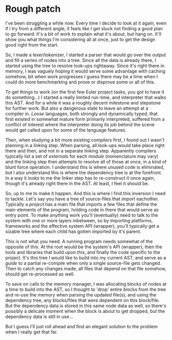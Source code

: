 # Rough patch

I've been struggling a while now. Every time I decide to look at it again, even if I try from a different angle, it feels like I get stuck not finding a good plan to go forward. It's a bit of work to explain what it's about, but hang on. It'll show you what things I'm considering all at once, just to get the design good right from the start.

So, I made a lexer/tokenizer, I started a parser that would go over the output and fill a series of nodes into a tree. Since all the data is already there, I started using the tree to resolve look-ups rightaway. Since it's right there in memory, I was vaguely hoping it would serve some advantage with caching somehow, bit when work progresses I guess there may be a time when I could do more benchmarking and prove or disprove some or all of this.

To get things to work (on the first few Euler project tasks, you got to have it do something...) I started a really limited run-time, and interpreter that walks this AST. And for a while it was a roughly decent milestone and stepstone for further work. But also a dangerous state to leave an attempt at a compiler in. *Loose* languages, both strongly and dynamically typed, that first existed in somewhat mature form primarily interpreted, suffered from a conflict of interest where the interpreter doing its job behind the scene would get called upon for some of the language features.

Then, when studying a bit more existing compilers first, I found out I wasn't planning in a linking step. When parsing, all look-ups would take place right there and then, and not in a separate linking step. Apparently compilers typically list a set of *externals* for each *module* (nomenclature may vary) and the linking step then attempts to resolve all of those at once, in a kind of blunt force operation. I understand this is where unused code is eliminated, but I also understand this is where the dependency tree is at the forefront. In a way it looks to me the linker step has to re-construct it once again, though it's already right there in the AST. At least, I feel it should be.

So, up to me to make it happen. And this is where I find this inversion I need to tackle. Let's say you have a tree of source-files that *import* eachother. Typically a *project* has a main file that imports a few files that define the main elements of the program, holding code in there that would serve as entry point. To make anything work you'll (eventually) need to talk to the system with one or more layers inbetween, so by importing platforms, frameworks and the effective system API (wrapper), you'll typically get a sizable tree where each child has gotten imported by it's parent.

This is not what you need. A running program needs somewhat of the opposite of this. At the root would be the system's API (wrapper), then the tools and libraries that build upon this, and finally the code specific to the project. It's this tree I would like to build into my current AST, and serve as a *guide* to a partial re-compile when only a single source-file gets changed. Then to catch any changes made, all files that depend on that file somehow, should get re-processed as well.

To save on calls to the memory manager, I was allocating blocks of nodes at a time to build into the AST, so I thought to 'drop' entire blocks from the tree and re-use the memory when parsing the updated file(s), and using the dependency tree, any blocks/files that were dependent on this block/file. But the dependency data is stored in this same node data as well, so there's possibly a delicate moment when the block is about to get dropped, but the dependency data is still in use...

But I guess I'll just roll ahead and find an elegant solution to the problem when I really get that far.
